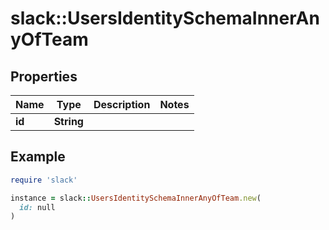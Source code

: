 # slack::UsersIdentitySchemaInnerAnyOfTeam

## Properties

| Name | Type | Description | Notes |
| ---- | ---- | ----------- | ----- |
| **id** | **String** |  |  |

## Example

```ruby
require 'slack'

instance = slack::UsersIdentitySchemaInnerAnyOfTeam.new(
  id: null
)
```

